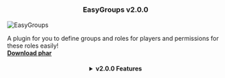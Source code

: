# <h3 align="center">EasyGroups v2.0.0</h3> 
![EasyGroups](https://raw.githubusercontent.com/ImperaZim/EasyGroups/v2.0/metadata/icon.png)

A plugin for you to define groups and roles for players and permissions for these roles easily! <br> **[Download phar]()**

<h4 align="center">
<details>
 <summary> v2.0.0 Features </summary> 
 <h5 align="left">Code Update</h6>
 <span align="left"> <h6>ㅤㅤNew data saving options <br>ㅤㅤComplete refactoring of source code </h6></span>
 <h5 align="left">New Functions</h6>
 <span align="left"> <h6>ㅤㅤUser Permissions <br>ㅤㅤUpdate Group Definitions <br>ㅤㅤSetting groups on timed players  </h6></span>
</details>
<h4>
